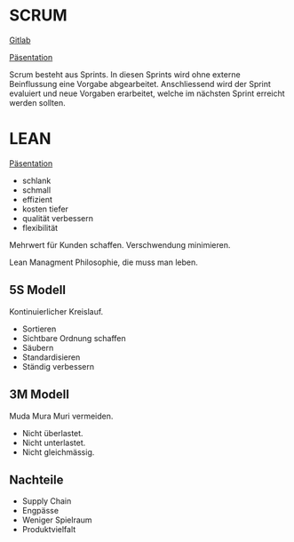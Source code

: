 # SCRUM

[Gitlab](https://gitlab.com/hf-itcne23/portfolio/-/blob/006d2b185f8371c99b43fdadcac62dbdc171aefa/05_ITCNE23_PM/ProjektManagement%20Methode/Scrum.md)

[Päsentation](https://tbzedu-my.sharepoint.com/:p:/g/personal/jan_hirschi_edu_tbz_ch/EZ4Tcrfwy3ZLlQxjcP9dn18BPQanijtpx1fufpNSYe-jZw?e=3CDeHq)


Scrum besteht aus Sprints. In diesen Sprints wird ohne externe Beinflussung eine Vorgabe abgearbeitet. Anschliessend wird der Sprint evaluiert und neue Vorgaben erarbeitet, welche im nächsten Sprint erreicht werden sollten.


# LEAN

[Päsentation](https://hilarious-cassata-279c91.netlify.app/)

* schlank
* schmall
* effizient
* kosten tiefer
* qualität verbessern
* flexibilität

Mehrwert für Kunden schaffen.
Verschwendung minimieren.

Lean Managment Philosophie, die muss man leben.

## 5S Modell 
Kontinuierlicher Kreislauf.

* Sortieren
* Sichtbare Ordnung schaffen
* Säubern
* Standardisieren
* Ständig verbessern

## 3M Modell
Muda Mura Muri vermeiden.

* Nicht überlastet.
* Nicht unterlastet.
* Nicht gleichmässig.

## Nachteile

* Supply Chain
* Engpässe
* Weniger Spielraum
* Produktvielfalt